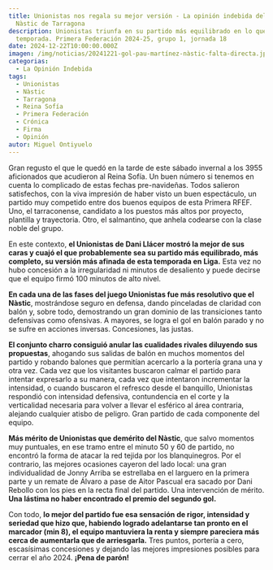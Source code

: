 ```yaml
---
title: Unionistas nos regala su mejor versión - La opinión indebida del USCF 1-0
  Nàstic de Tarragona
description: Unionistas triunfa en su partido más equilibrado en lo que va de
  temporada. Primera Federación 2024-25, grupo 1, jornada 18
date: 2024-12-22T10:00:00.000Z
imagen: /img/noticias/20241221-gol-pau-martínez-nàstic-falta-directa.jpg
categorias:
  - La Opinión Indebida
tags:
  - Unionistas
  - Nàstic
  - Tarragona
  - Reina Sofía
  - Primera Federación
  - Crónica
  - Firma
  - Opinión
autor: Miguel Ontiyuelo
---
```

Gran regusto el que le quedó en la tarde de este sábado invernal a los 3955 aficionados que acudieron al Reina Sofía. Un buen número si tenemos en cuenta lo complicado de estas fechas pre-navideñas. Todos salieron satisfechos, con la viva impresión de haber visto un buen espectáculo, un partido muy competido entre dos buenos equipos de esta Primera RFEF. Uno, el tarraconense, candidato a los puestos más altos por proyecto, plantilla y trayectoria. Otro, el salmantino, que anhela codearse con la clase noble del grupo.

En este contexto, **el Unionistas de Dani Llácer mostró la mejor de sus caras y cuajó el que probablemente sea su partido más equilibrado, más completo, su versión más afinada de esta temporada en Liga.** Esta vez no hubo concesión a la irregularidad ni minutos de desaliento y puede decirse que el equipo firmó 100 minutos de alto nivel.

**En cada una de las fases del juego Unionistas fue más resolutivo que el Nàstic**, mostrándose seguro en defensa, dando pinceladas de claridad con balón y, sobre todo, demostrando un gran dominio de las transiciones tanto defensivas como ofensivas. A mayores, se logra el gol en balón parado y no se sufre en acciones inversas. Concesiones, las justas. 

**El conjunto charro consiguió anular las cualidades rivales diluyendo sus propuestas**, ahogando sus salidas de balón en muchos momentos del partido y robando balones que permitían acercarlo a la portería grana una y otra vez. Cada vez que los visitantes buscaron calmar el partido para intentar expresarlo a su manera, cada vez que intentaron incrementar la intensidad, o cuando buscaron el refresco desde el banquillo, Unionistas respondió con intensidad defensiva, contundencia en el corte y la verticalidad necesaria para volver a llevar el esférico al área contraria, alejando cualquier atisbo de peligro. Gran partido de cada componente del equipo.

**Más mérito de Unionistas que demérito del Nàstic**, que salvo momentos muy puntuales, en ese tramo entre el minuto 50 y 60 de partido, no encontró la forma de atacar la red tejida por los blanquinegros. Por el contrario, las mejores ocasiones cayeron del lado local: una gran individualidad de Jonny Arriba se estrellaba en el larguero en la primera parte y un remate de Álvaro a pase de Aitor Pascual era sacado por Dani Rebollo con los pies en la recta final del partido. Una intervención de mérito. **Una lástima no haber encontrado el premio del segundo gol.**

Con todo, **lo mejor del partido fue esa sensación de rigor, intensidad y seriedad que hizo que, habiendo logrado adelantarse tan pronto en el marcador (min 8), el equipo mantuviera la renta y siempre pareciera más cerca de aumentarla que de arriesgarla.** Tres puntos, portería a cero, escasísimas concesiones y dejando las mejores impresiones posibles para cerrar el año 2024. **¡Pena de parón!**
